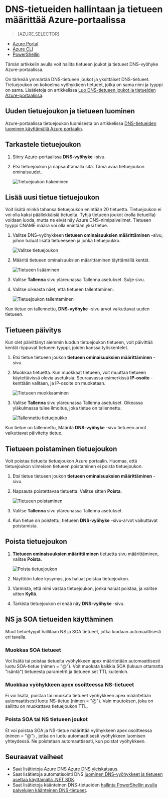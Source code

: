 <properties
   pageTitle="DNS-tietueen joukot ja Azure-portaalissa tietueiden hallinta | Microsoft Azure"
   description="Hallita DNS-tietueen asettaa ja tallentaa, kun toimialueen Azure DNS-isännöintipalvelu."
   services="dns"
   documentationCenter="na"
   authors="sdwheeler"
   manager="carmonm"
   editor=""
   tags="azure-resource-manager"/>

<tags
   ms.service="dns"
   ms.devlang="na"
   ms.topic="article"
   ms.tgt_pltfrm="na"
   ms.workload="infrastructure-services"
   ms.date="08/16/2016"
   ms.author="sewhee"/>

# <a name="manage-dns-records-and-record-sets-by-using-the-azure-portal"></a>DNS-tietueiden hallintaan ja tietueen määrittää Azure-portaalissa


> [AZURE.SELECTOR]
- [Azure Portal](dns-operations-recordsets-portal.md)
- [Azure CLI](dns-operations-recordsets-cli.md)
- [PowerShellin](dns-operations-recordsets.md)


Tämän artikkelin avulla voit hallita tietueen joukot ja tietueet DNS-vyöhyke Azure-portaalissa.

On tärkeää ymmärtää DNS-tietueen joukot ja yksittäiset DNS-tietueet. Tietuejoukon on kokoelma vyöhykkeen tietueet, jotka on sama nimi ja tyyppi on sama. Lisätietoja on artikkelissa [Luo DNS-tietueen joukot ja tietueiden Azure-portaalissa](dns-getstarted-create-recordset-portal.md).

## <a name="create-a-new-record-set-and-record"></a>Uuden tietuejoukon ja tietueen luominen

Azure-portaalissa tietuejoukon luomisesta on artikkelissa [DNS-tietueiden luominen käyttämällä Azure portaalin](dns-getstarted-create-recordset-portal.md).


## <a name="view-a-record-set"></a>Tarkastele tietuejoukon

1. Siirry Azure-portaalissa **DNS-vyöhyke** -sivu.

2. Etsi tietuejoukon ja napsauttamalla sitä. Tämä avaa tietuejoukon ominaisuudet.

    ![Tietuejoukon hakeminen](./media/dns-operations-recordsets-portal/searchset500.png)


## <a name="add-a-new-record-to-a-record-set"></a>Lisää uusi tietue tietuejoukon

Voit lisätä minkä tahansa tietuejoukon enintään 20 tietuetta. Tietuejoukon ei voi olla kaksi päällekkäisiä tietueita. Tyhjä tietueen joukot (nolla tietueilla) voidaan luoda, mutta ne eivät näy Azure DNS-nimipalvelimet. Tietueen tyyppi CNAME määrä voi olla enintään yksi tietue.


1. Valitse DNS-vyöhykkeen **tietueen ominaisuuksien määrittäminen** -sivu, johon haluat lisätä tietueeseen ja jonka tietuejoukko.

    ![Valitse tietuejoukon](./media/dns-operations-recordsets-portal/selectset500.png)

2. Määritä tietueen ominaisuuksien määrittäminen täyttämällä kentät.

    ![Tietueen lisääminen](./media/dns-operations-recordsets-portal/addrecord500.png)

2. Valitse **Tallenna** sivu yläreunassa Tallenna asetukset. Sulje sivu.

3. Valitse oikeasta näet, että tietueen tallentaminen.

    ![Tietuejoukon tallentaminen](./media/dns-operations-recordsets-portal/saving150.png)

Kun tietue on tallennettu, **DNS-vyöhyke** -sivu arvot vaikuttavat uuden tietueen.


## <a name="update-a-record"></a>Tietueen päivitys

Kun olet päivittänyt aiemmin luodun tietuejoukon tietueen, voit päivittää kentät riippuvat tietueen tyyppi, joiden kanssa työskentelet.

1. Etsi tietue tietueen joukon **tietueen ominaisuuksien määrittäminen** -sivu.

2. Muokkaa tietuetta. Kun muokkaat tietueen, voit muuttaa tietueen käytettävissä olevia asetuksia. Seuraavassa esimerkissä **IP-osoite** -kenttään valitaan, ja IP-osoite on muokataan.

    ![Tietueen muokkaaminen](./media/dns-operations-recordsets-portal/modifyrecord500.png)

3. Valitse **Tallenna** sivu yläreunassa Tallenna asetukset. Oikeassa yläkulmassa tulee ilmoitus, joka tietue on tallennettu.

    ![Tallennettu tietuejoukko](./media/dns-operations-recordsets-portal/saved150.png)


Kun tietue on tallennettu, Määritä **DNS-vyöhyke** -sivu tietueen arvot vaikuttavat päivitetty tietue.


## <a name="remove-a-record-from-a-record-set"></a>Tietueen poistaminen tietuejoukon

Voit poistaa tietueita tietuejoukon Azure portaalin. Huomaa, että tietuejoukon viimeisen tietueen poistaminen ei poista tietuejoukon.

1. Etsi tietue tietueen joukon **tietueen ominaisuuksien määrittäminen** -sivu.

2. Napsauta poistettavaa tietuetta. Valitse sitten **Poista**.

    ![Tietueen poistaminen](./media/dns-operations-recordsets-portal/removerecord500.png)

3. Valitse **Tallenna** sivu yläreunassa Tallenna asetukset.

3. Kun tietue on poistettu, tietueen **DNS-vyöhyke** -sivu-arvot vaikuttavat poistamista.


## <a name="delete"></a>Poista tietuejoukon

1. **Tietueen ominaisuuksien määrittäminen** tietuetta sivu määrittäminen, valitse **Poista**.

    ![Poista tietuejoukon](./media/dns-operations-recordsets-portal/deleterecordset500.png)

2. Näyttöön tulee kysymys, jos haluat poistaa tietuejoukon.

3. Varmista, että nimi vastaa tietuejoukon, jonka haluat poistaa, ja valitse sitten **Kyllä**.

4. Tarkista tietuejoukon ei enää näy **DNS-vyöhyke** -sivu.


## <a name="work-with-ns-and-soa-records"></a>NS ja SOA tietueiden käyttäminen

Muut tietuetyypit hallitaan NS ja SOA tietueet, jotka luodaan automaattisesti eri tavalla.

### <a name="modify-soa-records"></a>Muokkaa SOA tietueet

Voi lisätä tai poistaa tietueita vyöhykkeen apex määritetään automaattisesti luotu SOA-tietue (nimen = "@"). Voit muokata kaikkia SOA (lukuun ottamatta "isäntä") tietueesta parametrit ja tietueen set TTL kuitenkin.

### <a name="modify-ns-records-at-the-zone-apex"></a>Muokkaa vyöhykkeen apex osoitteessa NS-tietueet

Ei voi lisätä, poistaa tai muokata tietueet vyöhykkeen apex määritetään automaattisesti luotu NS-tietue (nimen = "@"). Vain muutoksen, joka on sallittu on muokattava tietuejoukon TTL.

### <a name="delete-soa-or-ns-record-sets"></a>Poista SOA tai NS tietueen joukot

Et voi poistaa SOA ja NS-tietue määrittää vyöhykkeen apex osoitteessa (nimen = "@") , jotka on luotu automaattisesti vyöhykkeen luomisen yhteydessä. Ne poistetaan automaattisesti, kun poistat vyöhykkeen.

## <a name="next-steps"></a>Seuraavat vaiheet

-   Saat lisätietoja Azure DNS [Azure DNS yleiskatsaus](dns-overview.md).
-   Saat lisätietoja automatisointi DNS [luominen DNS-vyöhykkeet ja tietueen asettaa käyttämällä .NET SDK](dns-sdk.md).
-   Saat lisätietoja käänteinen DNS-tietueiden [hallinta PowerShellin avulla palvelujen käänteinen DNS-tietueet](dns-reverse-dns-record-operations-ps.md).
